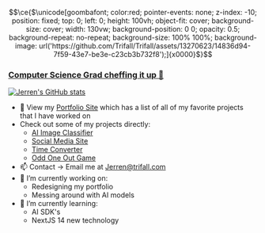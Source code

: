 <!--
```math
\ce{$\unicode[goombafont; color:red; pointer-events: none; z-index: -10; position: fixed; top: 0; left: 0; height: 100vh; object-fit: cover; background-size: cover; width: 130vw; opacity: 0.5; background: url('https://github.com/Trifall/Trifall/assets/13270623/109bbfc9-a1a0-4025-b16b-b4a098430a4a');]{x0000}$}
```
![sideeye](https://github.com/Trifall/Trifall/assets/13270623/15b509d6-2862-46d1-bdd6-56f0976d882e)

```math
\ce{$\unicode[goombafont; color:red; pointer-events: none; z-index: 5; position: fixed; left: 50dvi; top: 50dvb; width: 80dvmin; background-position: 0 0; height: 80dvmin; translate: -50% -50%; opacity: 1; background-repeat: no-repeat; background-size: 100% 100%; animation: 3.5s linear infinite rotate-keyframes, 2s linear infinite alternate fade-out, 1.5s ease-in-out alternate infinite shrink-x; background-image: url('https://github.com/Trifall/Trifall/assets/13270623/15b509d6-2862-46d1-bdd6-56f0976d882e');]{x0000}$}
```
-->


```math
\ce{$\unicode[goombafont; color:red; pointer-events: none; z-index: -10; position: fixed; top: 0; left: 0; height: 100vh; object-fit: cover; background-size: cover; width: 130vw; background-position: 0 0; opacity: 0.5; background-repeat: no-repeat; background-size: 100% 100%; background-image: url('https://github.com/Trifall/Trifall/assets/13270623/14836d94-7f59-43e7-be3e-c23cb3b732f8');]{x0000}$}
```
### [Computer Science Grad cheffing it up 🤌](https://trifall.com)

<!--
**Trifall/Trifall** is a ✨ _special_ ✨ repository because its `README.md` (this file) appears on your GitHub profile.

Here are some ideas to get you started:

- 🔭 I’m currently working on ...
- 🌱 I’m currently learning ...
- 👯 I’m looking to collaborate on ...
- 🤔 I’m looking for help with ...
- 💬 Ask me about ...
- 📫 How to reach me: ...
- 😄 Pronouns: ...
- ⚡ Fun fact: ...

!-->




[![Jerren's GitHub stats](https://github-readme-stats.vercel.app/api?username=Trifall&count_private=true&show_icons=true&theme=radical&hide=stars,prs,issues,contribs&hide_rank=true)](https://github.com/anuraghazra/github-readme-stats)

- 💼 View my [Portfolio Site](https://trifall.com) which has a list of all of my favorite projects that I have worked on
- Check out some of my projects directly:
  - [AI Image Classifier](https://classify.lol)
  - [Social Media Site](https://social.trifall.com)
  - [Time Converter](https://timeconvert.xyz/)
  - [Odd One Out Game](https://https://oddone.trifall.com/)
- 📫 Contact -> Email me at [Jerren@trifall.com](mailto:Jerren@trifall.com)
- 🔭 I’m currently working on:
  - Redesigning my portfolio
  - Messing around with AI models
- 🌱 I’m currently learning:
  - AI SDK's
  - NextJS 14 new technology
